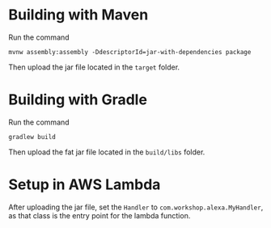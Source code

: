 # Building with Maven

Run the command

    mvnw assembly:assembly -DdescriptorId=jar-with-dependencies package

Then upload the jar file located in the `target` folder.

# Building with Gradle

Run the command

    gradlew build

Then upload the fat jar file located in the `build/libs` folder.

# Setup in AWS Lambda

After uploading the jar file, set the `Handler` to `com.workshop.alexa.MyHandler`, as that class is the entry point for the lambda function. 